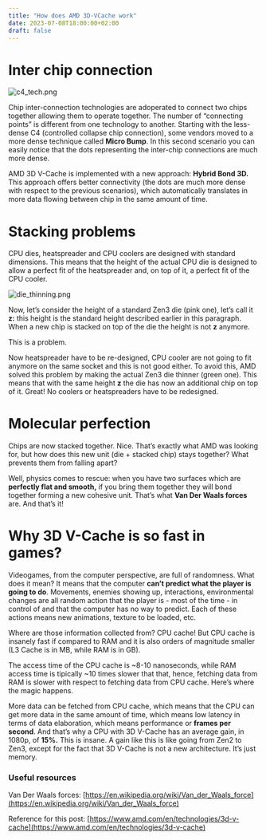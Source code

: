 ```yaml
---
title: "How does AMD 3D-VCache work"
date: 2023-07-08T18:00:00+02:00
draft: false
---
```


# Inter chip connection

![c4_tech.png](/stat-assets/04/c4_tech.png)

Chip inter-connection technologies are adoperated to connect two chips together allowing them to operate together. The number of “connecting points” is different from one technology to another. Starting with the less-dense C4 (controlled collapse chip connection), some vendors moved to a more dense technique called **Micro Bump**. In this second scenario you can easily notice that the dots representing the inter-chip connections are much more dense. 

AMD 3D V-Cache is implemented with a new approach: **Hybrid Bond 3D.** This approach offers better connectivity (the dots are much more dense with respect to the previous scenarios), which automatically translates in more data flowing between chip in the same amount of time. 

# Stacking problems

CPU dies, heatspreader and CPU coolers are designed with standard dimensions. This means that the height of the actual CPU die is designed to allow a perfect fit of the heatspreader and, on top of it, a perfect fit of the CPU cooler. 

![die_thinning.png](/stat-assets/04/die_thinning.png)

Now, let’s consider the height of a standard Zen3 die (pink one), let’s call it **z:**  this height is the standard height described earlier in this paragraph. When a new chip is stacked on top of the die the height is not **z** anymore. 

This is a problem. 

Now heatspreader have to be re-designed, CPU cooler are not going to fit anymore on the same socket and this is not good either. To avoid this, AMD solved this problem by making the actual Zen3 die thinner (green one). This means that with the same height **z** the die has now an additional chip on top of it. Great! No coolers or heatspreaders have to be redesigned. 

# Molecular perfection

Chips are now stacked together. Nice. That’s exactly what AMD was looking for, but how does this new unit (die + stacked chip) stays together? What prevents them from falling apart?

Well, physics comes to rescue: when you have two surfaces which are **perfectly flat and smooth,** if you bring them together they will bond together forming a new cohesive unit. That’s what **Van Der Waals forces** are. And that’s it! 

# Why 3D V-Cache is so fast in games?

Videogames, from the computer perspective, are full of randomness. What does it mean? It means that the computer **can’t predict what the player is going to do**. Movements, enemies showing up, interactions, environmental changes are all random action that the player is - most of the time - in control of and that the computer has no way to predict. Each of these actions means new animations, texture to be loaded, etc.

Where are those information collected from? CPU cache! But CPU cache is insanely fast if compared to RAM and it is also orders of magnitude smaller (L3 Cache is in MB, while RAM is in GB). 

The access time of the CPU cache is ~8-10 nanoseconds, while RAM access time is tipically ~10 times slower that that, hence, fetching data from RAM is slower with respect to fetching data from CPU cache. Here’s where the magic happens. 

More data can be fetched from CPU cache, which means that the CPU can get more data in the same amount of time, which means low latency in terms of data elaboration, which means performance or **frames per second**. And that’s why a CPU with 3D V-Cache has an average gain, in 1080p, of **15%.** This is insane. A gain like this is like going from Zen2 to Zen3, except for the fact that 3D V-Cache is not a new architecture. It’s just memory. 

### Useful resources

Van Der Waals forces: [https://en.wikipedia.org/wiki/Van_der_Waals_force](https://en.wikipedia.org/wiki/Van_der_Waals_force)

Reference for this post: [https://www.amd.com/en/technologies/3d-v-cache](https://www.amd.com/en/technologies/3d-v-cache)